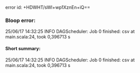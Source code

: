 error id: +HDWHT/sWl+wp1XznEn+iQ==
### Bloop error:

25/06/17 14:32:25 INFO DAGScheduler: Job 0 finished: csv at main.scala:24, took 0,396713 s
#### Short summary: 

25/06/17 14:32:25 INFO DAGScheduler: Job 0 finished: csv at main.scala:24, took 0,396713 s